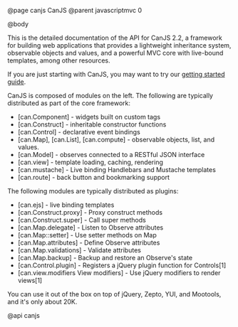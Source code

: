 @page canjs CanJS
@parent javascriptmvc 0

@body

This is the detailed documentation of the API for CanJS 2.2, a framework for building
web applications that provides a lightweight inheritance system, observable
objects and values, and a powerful MVC core with live-bound templates, among other
resources. 

If you are just starting with CanJS, you may want to try our [getting started guide](../guides/Tutorial.html).

CanJS is composed of modules on the left. The following are typically distributed as part of the core
framework:

 - [can.Component] - widgets built on custom tags
 - [can.Construct] - inheritable constructor functions
 - [can.Control] - declarative event bindings
 - [can.Map], [can.List], [can.compute] - observable objects, list, and values.
 - [can.Model] -  observes connected to a RESTful JSON interface
 - [can.view] - template loading, caching, rendering
 - [can.mustache] - Live binding Handlebars and Mustache templates
 - [can.route] -  back button and bookmarking support
 
The following modules are typically distributed as plugins:

 - [can.ejs] - live binding templates
 - [can.Construct.proxy] - Proxy construct methods
 - [can.Construct.super] - Call super methods
 - [can.Map.delegate] - Listen to Observe attributes
 - [can.Map::setter] - Use setter methods on Map
 - [can.Map.attributes] - Define Observe attributes
 - [can.Map.validations] - Validate attributes
 - [can.Map.backup] - Backup and restore an Observe's state
 - [can.Control.plugin] - Registers a jQuery plugin function for Controls[1]
 - [can.view.modifiers View modifiers] - Use jQuery modifiers to render views[1]


You can use it out of the box on top of jQuery, Zepto, YUI, and Mootools,
and it's only about 20K.

@api canjs
